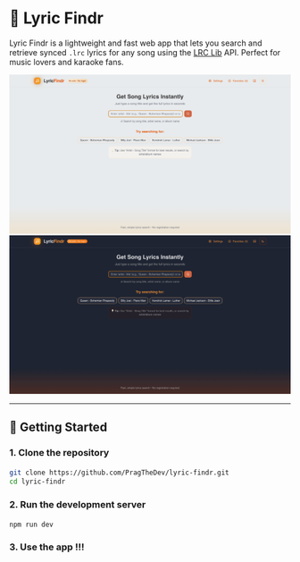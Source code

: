# 🎵 Lyric Findr

Lyric Findr is a lightweight and fast web app that lets you search and retrieve synced `.lrc` lyrics for any song using the [LRC Lib](https://lrclib.net/) API. Perfect for music lovers and karaoke fans.

![light](lyricfindrlight.png)
![dark](lyricfindrdark.png)

---

## 🚀 Getting Started

### 1. Clone the repository

```bash
git clone https://github.com/PragTheDev/lyric-findr.git
cd lyric-findr
```

### 2. Run the development server

```
npm run dev
```

### 3. Use the app !!!
